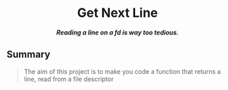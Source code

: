 <h1 align="center">
	Get Next Line
</h1>

<p align="center">
	<b><i>Reading a line on a fd is way too tedious.</i></b><br>
</p>

## Summary

> The aim of this project is to make you code a function that returns a line,
> read from a file descriptor
